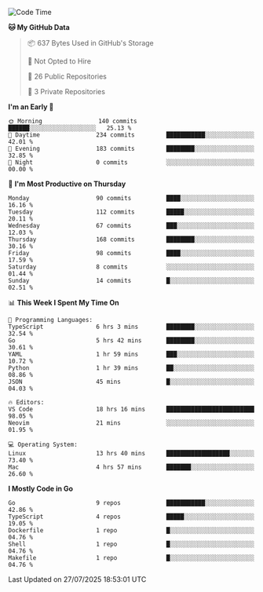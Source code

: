<!--START_SECTION:waka-->
![Code Time](http://img.shields.io/badge/Code%20Time-1%2C367%20hrs%2046%20mins-blue)

**🐱 My GitHub Data** 

> 📦 637 Bytes Used in GitHub's Storage 
 > 
> 🚫 Not Opted to Hire
 > 
> 📜 26 Public Repositories 
 > 
> 🔑 3 Private Repositories 
 > 
**I'm an Early 🐤** 

```text
🌞 Morning                140 commits         ██████░░░░░░░░░░░░░░░░░░░   25.13 % 
🌆 Daytime                234 commits         ███████████░░░░░░░░░░░░░░   42.01 % 
🌃 Evening                183 commits         ████████░░░░░░░░░░░░░░░░░   32.85 % 
🌙 Night                  0 commits           ░░░░░░░░░░░░░░░░░░░░░░░░░   00.00 % 
```
📅 **I'm Most Productive on Thursday** 

```text
Monday                   90 commits          ████░░░░░░░░░░░░░░░░░░░░░   16.16 % 
Tuesday                  112 commits         █████░░░░░░░░░░░░░░░░░░░░   20.11 % 
Wednesday                67 commits          ███░░░░░░░░░░░░░░░░░░░░░░   12.03 % 
Thursday                 168 commits         ████████░░░░░░░░░░░░░░░░░   30.16 % 
Friday                   98 commits          ████░░░░░░░░░░░░░░░░░░░░░   17.59 % 
Saturday                 8 commits           ░░░░░░░░░░░░░░░░░░░░░░░░░   01.44 % 
Sunday                   14 commits          █░░░░░░░░░░░░░░░░░░░░░░░░   02.51 % 
```


📊 **This Week I Spent My Time On** 

```text
💬 Programming Languages: 
TypeScript               6 hrs 3 mins        ████████░░░░░░░░░░░░░░░░░   32.54 % 
Go                       5 hrs 42 mins       ████████░░░░░░░░░░░░░░░░░   30.61 % 
YAML                     1 hr 59 mins        ███░░░░░░░░░░░░░░░░░░░░░░   10.72 % 
Python                   1 hr 39 mins        ██░░░░░░░░░░░░░░░░░░░░░░░   08.86 % 
JSON                     45 mins             █░░░░░░░░░░░░░░░░░░░░░░░░   04.03 % 

🔥 Editors: 
VS Code                  18 hrs 16 mins      █████████████████████████   98.05 % 
Neovim                   21 mins             ░░░░░░░░░░░░░░░░░░░░░░░░░   01.95 % 

💻 Operating System: 
Linux                    13 hrs 40 mins      ██████████████████░░░░░░░   73.40 % 
Mac                      4 hrs 57 mins       ███████░░░░░░░░░░░░░░░░░░   26.60 % 
```

**I Mostly Code in Go** 

```text
Go                       9 repos             ███████████░░░░░░░░░░░░░░   42.86 % 
TypeScript               4 repos             █████░░░░░░░░░░░░░░░░░░░░   19.05 % 
Dockerfile               1 repo              █░░░░░░░░░░░░░░░░░░░░░░░░   04.76 % 
Shell                    1 repo              █░░░░░░░░░░░░░░░░░░░░░░░░   04.76 % 
Makefile                 1 repo              █░░░░░░░░░░░░░░░░░░░░░░░░   04.76 % 
```




 Last Updated on 27/07/2025 18:53:01 UTC
<!--END_SECTION:waka-->
